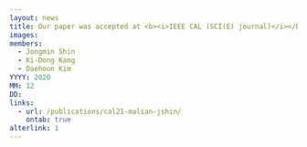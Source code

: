 ```yaml
---
layout: news
title: Our paper was accepted at <b><i>IEEE CAL (SCI(E) journal)</i></b>.
images:
members:
  - Jongmin Shin
  - Ki-Dong Kang
  - Daehoon Kim
YYYY: 2020
MM: 12
DD: 
links:
  - url: /publications/cal21-malian-jshin/
    ontab: true
alterlink: 1
---
```

